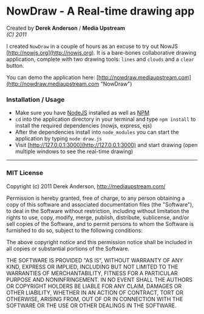 NowDraw - A Real-time drawing app
======
Created by **Derek Anderson** / **Media Upstream**  
*(C) 2011*  

I created `NowDraw` in a couple of hours as an excuse to try out NowJS [http://nowjs.org](http://nowjs.org). It is a bare-bones collaborative drawing application, complete with two drawing tools: `lines` and `clouds` and a `clear` button.  

You can demo the application here: [http://nowdraw.mediaupstream.com](http://nowdraw.mediaupstream.com "NowDraw")  
  

### Installation / Usage  

- Make sure you have [NodeJS](http://nodejs.org) installed as well as [NPM](http://npmjs.org/)  
- `cd` into the application directory in your terminal and type `npm install` to install the required dependencies (nowjs, express, ejs)
- After the dependencies install into `node_modules` you can start the application by typing `node draw.js`
- Visit [http://127.0.0.1:3000](http://127.0.0.1:3000) and start drawing (open multiple windows to see the real-time drawing)

  
----

### MIT License

Copyright (c) 2011 Derek Anderson, http://mediaupstream.com/

Permission is hereby granted, free of charge, to any person obtaining
a copy of this software and associated documentation files (the
"Software"), to deal in the Software without restriction, including
without limitation the rights to use, copy, modify, merge, publish,
distribute, sublicense, and/or sell copies of the Software, and to
permit persons to whom the Software is furnished to do so, subject to
the following conditions:

The above copyright notice and this permission notice shall be
included in all copies or substantial portions of the Software.

THE SOFTWARE IS PROVIDED "AS IS", WITHOUT WARRANTY OF ANY KIND,
EXPRESS OR IMPLIED, INCLUDING BUT NOT LIMITED TO THE WARRANTIES OF
MERCHANTABILITY, FITNESS FOR A PARTICULAR PURPOSE AND
NONINFRINGEMENT. IN NO EVENT SHALL THE AUTHORS OR COPYRIGHT HOLDERS BE
LIABLE FOR ANY CLAIM, DAMAGES OR OTHER LIABILITY, WHETHER IN AN ACTION
OF CONTRACT, TORT OR OTHERWISE, ARISING FROM, OUT OF OR IN CONNECTION
WITH THE SOFTWARE OR THE USE OR OTHER DEALINGS IN THE SOFTWARE.
